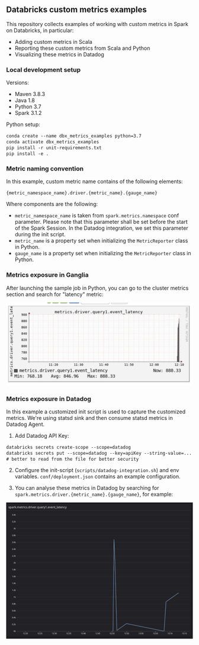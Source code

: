 ## Databricks custom metrics examples


This repository collects examples of working with custom metrics in Spark on Databricks, in particular:

* Adding custom metrics in Scala
* Reporting these custom metrics from Scala and Python
* Visualizing these metrics in Datadog 

### Local development setup

Versions:
* Maven 3.8.3
* Java 1.8
* Python 3.7
* Spark 3.1.2


Python setup:
```
conda create --name dbx_metrics_examples python=3.7
conda activate dbx_metrics_examples
pip install -r unit-requirements.txt
pip install -e .
```

### Metric naming convention 

In this example, custom metric name contains of the following elements:
```
{metric_namespace_name}.driver.{metric_name}.{gauge_name}
```
Where components are the following:
* `metric_namespace_name` is taken from `spark.metrics.namespace` conf parameter. 
Please note that this parameter shall be set before the start of the Spark Session. In the Datadog integration, we set this parameter during the init script.
* `metric_name` is a property set when initializing the `MetricReporter` class in Python.
* `gauge_name` is a property set when initializing the `MetricReporter` class in Python.

### Metrics exposure in Ganglia

After launching the sample job in Python, you can go to the cluster metrics section and search for "latency" metric:

![Ganglia](images/ganglia.png "Ganglia")


### Metrics exposure in Datadog


In this example a customized init script is used to capture the customized metrics. We're using statsd sink and then consume statsd metrics in Datadog Agent.

1. Add Datadog API Key:
```
databricks secrets create-scope --scope=datadog
databricks secrets put --scope=datadog --key=apiKey --string-value=... # better to read from the file for better security
```
2. Configure the init-script (`scripts/datadog-integration.sh`) and env variables. `conf/deployment.json` contains an example configuration.

3. You can analyse these metrics in Datadog by searching for `spark.metrics.driver.{metric_name}.{gauge_name}`, for example:

![Datadog](images/datadog.png "Datadog")
